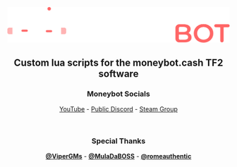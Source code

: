 <p align="center">
<a href="https://moneybot.cash">
  <img src="https://raw.githubusercontent.com/truehighkey/moneybot-luas/main/moneybot.png" width="512">
</a>
</p>

<h2 align="center"><strong>Custom lua scripts for the moneybot.cash TF2 software</strong></h2>

<h3 align="center">Moneybot Socials</h3>
<p align="center">
  <a align="center" href="https://www.youtube.com/@moneybot">YouTube</a>
  -
  <a align="center" href="https://discord.com/invite/yfZV58WdHm">Public Discord</a>
  -
  <a align="center" href="https://steamcommunity.com/groups/zlotybot">Steam Group</a>
</p>
<br>
<h3 align="center"><strong>Special Thanks</strong></h3>
<p align="center">
  <a href="https://github.com/ViperGMs"><strong>@ViperGMs</strong></a> - <a href="https://github.com/MulaDaBOSS"><strong>@MulaDaBOSS</strong></a> - <a href="https://github.com/romeauthentic"><strong>@romeauthentic</strong></a>
</p>
